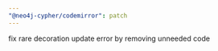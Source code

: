 ```yaml
---
"@neo4j-cypher/codemirror": patch
---
```


fix rare decoration update error by removing unneeded code
